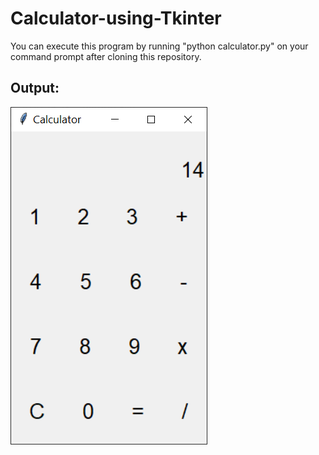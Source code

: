 # Calculator-using-Tkinter

You can execute this program by running "python calculator.py" on your command prompt after cloning this repository.

## Output:
![output](https://raw.githubusercontent.com/Manikanta-cs/Calculator-using-Tkinter/master/images/Capture.PNG)
